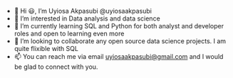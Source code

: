 - 👋 Hi 😃, I’m Uyiosa Akpasubi @uyiosaakpasubi
- 👀 I’m interested in Data analysis and data science
- 🌱 I’m currently learning SQL and Python for both analyst and developer roles and open to learning even more
- 💞️ I’m looking to collaborate any open source data science projects. I am quite flixible with SQL
- 📫 You can reach me via email uyiosaakpasubi@gmail.com and I would be glad to connect with you.

<!---
uyiosaakpasubi/uyiosaakpasubi is a ✨ special ✨ repository because its `README.md` (this file) appears on your GitHub profile.
You can click the Preview link to take a look at your changes.
--->
